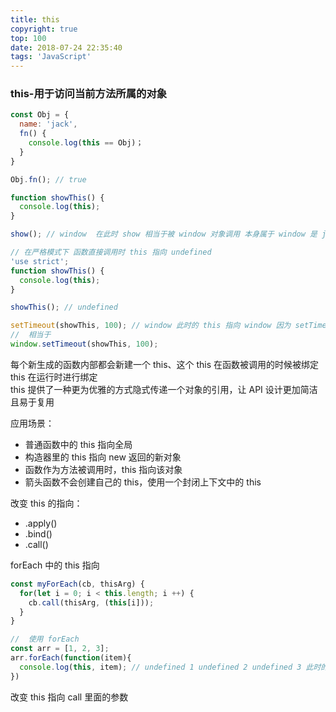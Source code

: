 ```yaml
---
title: this
copyright: true
top: 100
date: 2018-07-24 22:35:40
tags: 'JavaScript'
---
```


### this-用于访问当前方法所属的对象
```js
const Obj = {
  name: 'jack',
  fn() {
    console.log(this == Obj)；
  }
}

Obj.fn(); // true
```

```js
function showThis() {
  console.log(this);
}

show(); // window  在此时 show 相当于被 window 对象调用 本身属于 window 是 js 一开始 this 设计的错误 作者可能当时没有考虑清楚

// 在严格模式下 函数直接调用时 this 指向 undefined
'use strict';
function showThis() {
  console.log(this);
} 

showThis(); // undefined

setTimeout(showThis, 100); // window 此时的 this 指向 window 因为 setTimeout 属于 window 对象
//  相当于 
window.setTimeout(showThis, 100);
```

每个新生成的函数内部都会新建一个 this、这个 this 在函数被调用的时候被绑定  
this 在运行时进行绑定  
this 提供了一种更为优雅的方式隐式传递一个对象的引用，让 API 设计更加简洁且易于复用  

应用场景：  
- 普通函数中的 this 指向全局
- 构造器里的 this 指向 new 返回的新对象
- 函数作为方法被调用时，this 指向该对象
- 箭头函数不会创建自己的 this，使用一个封闭上下文中的 this

改变 this 的指向：
- .apply()
- .bind()
- .call()

forEach 中的 this 指向

```js
const myForEach(cb, thisArg) {
  for(let i = 0; i < this.length; i ++) {
    cb.call(thisArg, (this[i]));
  }
}

//  使用 forEach
const arr = [1, 2, 3];
arr.forEach(function(item){
  console.log(this, item); // undefined 1 undefined 2 undefined 3 此时的 this 指向为 undefined
})
```
  改变 this 指向 call 里面的参数